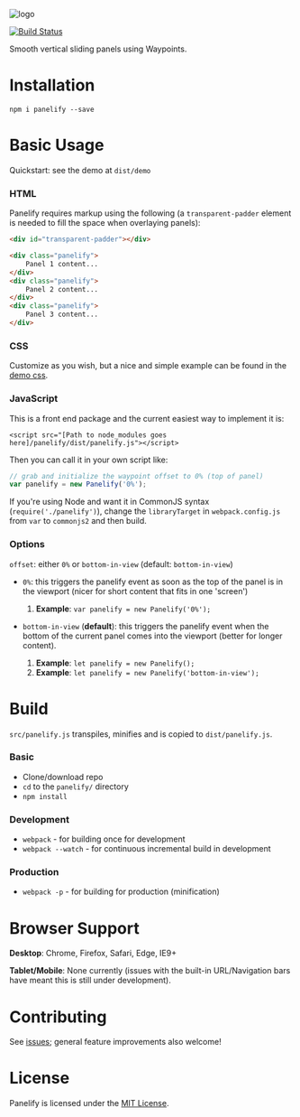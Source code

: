 ![logo](https://cdn.rawgit.com/thisisbd/panelify/975101663ecd8afa707706ba5d991514eccc4122/panelify-logo.svg)

[![Build Status](https://travis-ci.org/thisisbd/panelify.svg?branch=master)](https://travis-ci.org/thisisbd/panelify)

Smooth vertical sliding panels using Waypoints.

# Installation

`npm i panelify --save`

# Basic Usage

Quickstart: see the demo at `dist/demo`

### HTML ###

Panelify requires markup using the following (a `transparent-padder` element is needed to fill the space when overlaying panels):
  
```html
<div id="transparent-padder"></div>

<div class="panelify">
    Panel 1 content... 
</div>
<div class="panelify">
    Panel 2 content...
</div>
<div class="panelify">
    Panel 3 content...
</div>
```

### CSS ###

Customize as you wish, but a nice and simple example can be found in the [demo css](dist/demo/demo.css).

### JavaScript ###

This is a front end package and the current easiest way to implement it is:

`<script src="[Path to node_modules goes here]/panelify/dist/panelify.js"></script>`

Then you can call it in your own script like:

```javascript
// grab and initialize the waypoint offset to 0% (top of panel)
var panelify = new Panelify('0%');
```
If you're using Node and want it in CommonJS syntax (`require('./panelify')`), change the `libraryTarget` in `webpack.config.js` from `var` to `commonjs2` and then build.

### Options ###

`offset`: either `0%` or `bottom-in-view` (default: `bottom-in-view`)

* `0%`: this triggers the panelify event as soon as the top of the panel is in the viewport (nicer for short content that fits in one 'screen')

    1. **Example**: `var panelify = new Panelify('0%');`

* `bottom-in-view` (**default**): this triggers the panelify event when the bottom of the current panel comes into the viewport (better for longer content).

    1. **Example**: `let panelify = new Panelify();`
    2. **Example**: `let panelify = new Panelify('bottom-in-view');`
  
# Build

`src/panelify.js` transpiles, minifies and is copied to `dist/panelify.js`.

### Basic ###

* Clone/download repo
* `cd` to the `panelify/` directory
* `npm install`

### Development ###

* `webpack` - for building once for development
* `webpack --watch` - for continuous incremental build in development

### Production ###

* `webpack -p` - for building for production (minification)


# Browser Support

**Desktop**: Chrome, Firefox, Safari, Edge, IE9+

**Tablet/Mobile**: None currently (issues with the built-in URL/Navigation bars have meant this is still under development).

# Contributing

  See [issues](https://github.com/thisisbd/Panelify/issues); general feature improvements also welcome!
  
# License

  Panelify is licensed under the [MIT License](LICENSE.txt).
